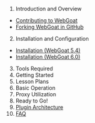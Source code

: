 1. Introduction and Overview
 - [Contributing to WebGoat](https://github.com/WebGoat/WebGoat-Legacy/wiki/Contributing-to-WebGoat)
 - [Forking WebGoat in GitHub](https://github.com/WebGoat/WebGoat-Legacy/wiki/Forking-WebGoat-in-GitHub)
2. Installation and Configuration
 * [Installation (WebGoat 5.4)](https://github.com/WebGoat/WebGoat-Legacy/wiki/Installation-(WebGoat-5.4))
 * [Installation (WebGoat 6.0)](https://github.com/WebGoat/WebGoat-Legacy/wiki/Installation-(WebGoat-6.0))
3. Tools Required
4. Getting Started
5. Lesson Plans
6. Basic Operation
7. Proxy Utilization
8. Ready to Go!
9. [Plugin Architecture](https://github.com/WebGoat/WebGoat-Legacy/wiki/Plugin-Architecture)
10. [FAQ](https://github.com/WebGoat/WebGoat-Legacy/wiki/FAQ)
